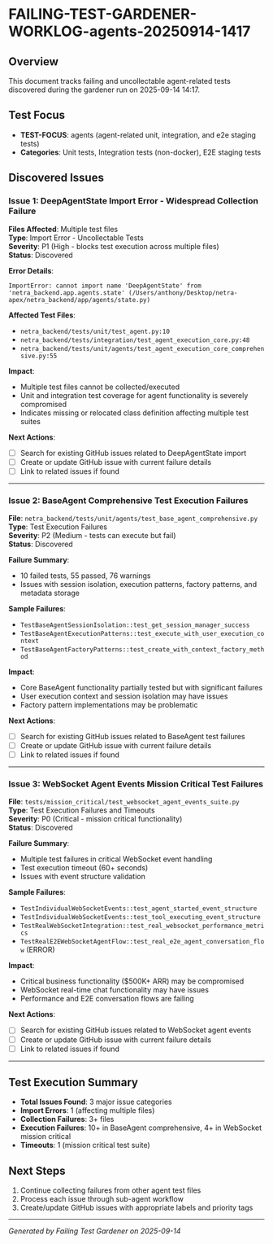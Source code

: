 # FAILING-TEST-GARDENER-WORKLOG-agents-20250914-1417

## Overview
This document tracks failing and uncollectable agent-related tests discovered during the gardener run on 2025-09-14 14:17.

## Test Focus
- **TEST-FOCUS**: agents (agent-related unit, integration, and e2e staging tests)
- **Categories**: Unit tests, Integration tests (non-docker), E2E staging tests

## Discovered Issues

### Issue 1: DeepAgentState Import Error - Widespread Collection Failure
**Files Affected**: Multiple test files  
**Type**: Import Error - Uncollectable Tests  
**Severity**: P1 (High - blocks test execution across multiple files)  
**Status**: Discovered  

**Error Details**:
```
ImportError: cannot import name 'DeepAgentState' from 'netra_backend.app.agents.state' (/Users/anthony/Desktop/netra-apex/netra_backend/app/agents/state.py)
```

**Affected Test Files**:
- `netra_backend/tests/unit/test_agent.py:10`
- `netra_backend/tests/integration/test_agent_execution_core.py:48`
- `netra_backend/tests/unit/agents/test_agent_execution_core_comprehensive.py:55`

**Impact**:
- Multiple test files cannot be collected/executed
- Unit and integration test coverage for agent functionality is severely compromised
- Indicates missing or relocated class definition affecting multiple test suites

**Next Actions**:
- [ ] Search for existing GitHub issues related to DeepAgentState import
- [ ] Create or update GitHub issue with current failure details
- [ ] Link to related issues if found

---

### Issue 2: BaseAgent Comprehensive Test Execution Failures
**File**: `netra_backend/tests/unit/agents/test_base_agent_comprehensive.py`  
**Type**: Test Execution Failures  
**Severity**: P2 (Medium - tests can execute but fail)  
**Status**: Discovered  

**Failure Summary**:
- 10 failed tests, 55 passed, 76 warnings
- Issues with session isolation, execution patterns, factory patterns, and metadata storage

**Sample Failures**:
- `TestBaseAgentSessionIsolation::test_get_session_manager_success`
- `TestBaseAgentExecutionPatterns::test_execute_with_user_execution_context`
- `TestBaseAgentFactoryPatterns::test_create_with_context_factory_method`

**Impact**:
- Core BaseAgent functionality partially tested but with significant failures
- User execution context and session isolation may have issues
- Factory pattern implementations may be problematic

**Next Actions**:
- [ ] Search for existing GitHub issues related to BaseAgent test failures
- [ ] Create or update GitHub issue with current failure details
- [ ] Link to related issues if found

---

### Issue 3: WebSocket Agent Events Mission Critical Test Failures
**File**: `tests/mission_critical/test_websocket_agent_events_suite.py`  
**Type**: Test Execution Failures and Timeouts  
**Severity**: P0 (Critical - mission critical functionality)  
**Status**: Discovered  

**Failure Summary**:
- Multiple test failures in critical WebSocket event handling
- Test execution timeout (60+ seconds)
- Issues with event structure validation

**Sample Failures**:
- `TestIndividualWebSocketEvents::test_agent_started_event_structure`
- `TestIndividualWebSocketEvents::test_tool_executing_event_structure`
- `TestRealWebSocketIntegration::test_real_websocket_performance_metrics`
- `TestRealE2EWebSocketAgentFlow::test_real_e2e_agent_conversation_flow` (ERROR)

**Impact**:
- Critical business functionality ($500K+ ARR) may be compromised
- WebSocket real-time chat functionality may have issues
- Performance and E2E conversation flows are failing

**Next Actions**:
- [ ] Search for existing GitHub issues related to WebSocket agent events
- [ ] Create or update GitHub issue with current failure details
- [ ] Link to related issues if found

---

## Test Execution Summary
- **Total Issues Found**: 3 major issue categories
- **Import Errors**: 1 (affecting multiple files)
- **Collection Failures**: 3+ files
- **Execution Failures**: 10+ in BaseAgent comprehensive, 4+ in WebSocket mission critical
- **Timeouts**: 1 (mission critical test suite)

## Next Steps
1. Continue collecting failures from other agent test files
2. Process each issue through sub-agent workflow
3. Create/update GitHub issues with appropriate labels and priority tags

---

*Generated by Failing Test Gardener on 2025-09-14*